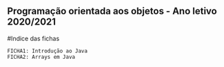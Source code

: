 ## Programação orientada aos objetos - Ano letivo 2020/2021

#Indice das fichas
```
FICHA1: Introdução ao Java
FICHA2: Arrays em Java
```
